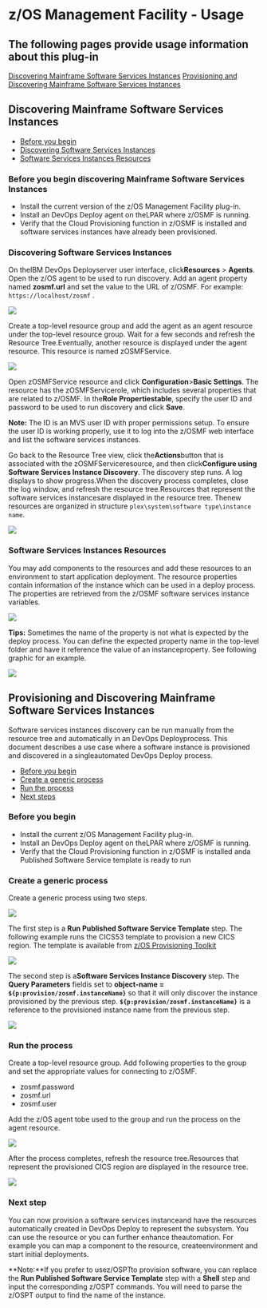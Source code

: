 
# z/OS Management Facility - Usage

## The following pages provide usage information about this plug-in

[Discovering Mainframe Software Services Instances](#discovering-mainframe-software-services-instances)
[Provisioning and Discovering Mainframe Software Services Instances](#provisioning-and-discovering-mainframe-software-services-instances)

## Discovering Mainframe Software Services Instances

* [Before you begin](#before-you-begin-discovering-mainframe-software-services-instances)
* [Discovering Software Services Instances](#discovering-mainframe-software-services-instances)
* [Software Services Instances Resources](#software-services-instances-resources)

### Before you begin discovering Mainframe Software Services Instances

* Install the current version of the z/OS Management Facility plug-in.
* Install an DevOps Deploy agent on theLPAR where z/OSMF is running.
* Verify that the Cloud Provisioning function in z/OSMF is installed and software services instances have already been provisioned.

### Discovering Software Services Instances

On theIBM DevOps Deployserver user interface, click**Resources** > **Agents**. Open the z/OS agent to be used to run discovery. Add an agent property named **zosmf.url** and set the value to the URL of z/OSMF. For example: `https://localhost/zosmf` .

[![](media/agent-property.jpg)](media/agent-property.jpg)

Create a top-level resource group and add the agent as an agent resource under the top-level resource group. Wait for a few seconds and refresh the Resource Tree.Eventually, another resource is displayed under the agent resource. This resource is named zOSMFService.

[![](media/zosmf-discover-step-1.jpg)](media/zosmf-discover-step-1.jpg)

Open zOSMFService resource and click **Configuration**>**Basic Settings**. The resource has the zOSMFServicerole, which includes several properties that are related to z/OSMF. In the**Role Propertiestable**, specify the user ID and password to be used to run discovery and click **Save**.

**Note:** The ID is an MVS user ID with proper permissions setup. To ensure the user ID is working properly, use it to log into the z/OSMF web interface and list the software services instances.

Go back to the Resource Tree view, click the**Actions**button that is associated with the zOSMFServiceresource, and then click**Configure using Software Services Instance Discovery**. The discovery step runs. A log displays to show progress.When the discovery process completes, close the log window, and refresh the resource tree.Resources that represent the software services instancesare displayed in the resource tree. Thenew resources are organized in structure `plex\system\software type\instance name`.

[![](media/zosmf-discover-step-2.jpg)](media/zosmf-discover-step-2.jpg)

### Software Services Instances Resources

You may add components to the resources and add these resources to an environment to start application deployment. The resource properties contain information of the instance which can be used in a deploy process. The properties are retrieved from the z/OSMF software services instance variables.

[![](media/zosmf-instance-properties.jpg)](media/zosmf-instance-properties.jpg)

**Tips:** Sometimes the name of the property is not what is expected by the deploy process. You can define the expected property name in the top-level folder and have it reference the value of an instanceproperty. See following graphic for an example.

[![](media/zosmf-property-reference.jpg)](media/zosmf-property-reference.jpg)

## Provisioning and Discovering Mainframe Software Services Instances

Software services instances discovery can be run manually from the resource tree and automatically in an DevOps Deployprocess. This document describes a use case where a software instance is provisioned and discovered in a singleautomated DevOps Deploy process.

* [Before you begin](#before-you-begin)
* [Create a generic process](#create-a-generic-process)
* [Run the process](#run-the-process)
* [Next steps](#next-step)

### Before you begin

* Install the current z/OS Management Facility plug-in.
* Install an DevOps Deploy agent on theLPAR where z/OSMF is running.
* Verify that the Cloud Provisioning function in z/OSMF is installed anda Published Software Service template is ready to run

### Create a generic process

Create a generic process using two steps.

[![](media/zosmf-provision-and-discover-process.jpg)](media/zosmf-provision-and-discover-process.jpg)

The first step is a **Run Published Software Service Template** step. The following example runs the CICS53 template to provision a new CICS region. The template is available from [z/OS Provisioning Toolkit](https://developer.ibm.com/mainframe/products/zospt/)

[![](media/zosmf-run-published-software-service-template.jpg)](media/zosmf-run-published-software-service-template.jpg)

The second step is a**Software Services Instance Discovery** step. The **Query Parameters** fieldis set to **object-name = ``${p:provision/zosmf.instanceName}``** so that it will only discover the instance provisioned by the previous step. **``${p:provision/zosmf.instanceName}``** is a reference to the provisioned instance name from the previous step.

[![](media/zosmf-discover-with-parameter.jpg)](media/zosmf-discover-with-parameter.jpg)

### Run the process

Create a top-level resource group. Add following properties to the group and set the appropriate values for connecting to z/OSMF.

* zosmf.password
* zosmf.url
* zosmf.user

Add the z/OS agent tobe used to the group and run the process on the agent resource.

[![](media/zosmf-provision-before.jpg)](media/zosmf-provision-before.jpg)

After the process completes, refresh the resource tree.Resources that represent the provisioned CICS region are displayed in the resource tree.

[![](media/zosmf-provision-and-discover-result.jpg)](media/zosmf-provision-and-discover-result.jpg)

### Next step

You can now provision a software services instanceand have the resources automatically created in DevOps Deploy to represent the subsystem. You can use the resource or you can further enhance theautomation. For example you can map a component to the resource, createenvironment and start initial deployments.

**Note:**If you prefer to usez/OSPTto provision software, you can replace the **Run Published Software Service Template** step with a **Shell** step and input the corresponding z/OSPT commands. You will need to parse the z/OSPT output to find the name of the instance.
